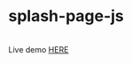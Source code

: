# splash-page-js
<br>
Live demo <a href="https://nigorafayzullaeva.github.io/splash-page-js/">HERE</a>

